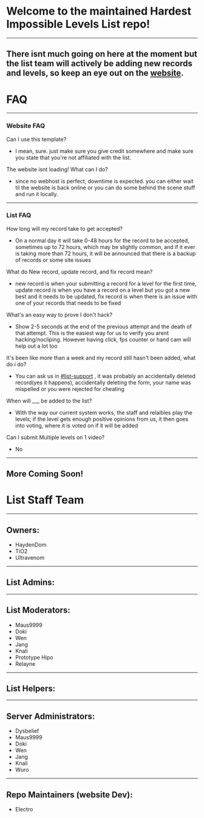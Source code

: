 # Welcome to the maintained Hardest Impossible Levels List repo!
---
There isnt much going on here at the moment but the list team will actively be adding new records and levels, so keep an eye out on the [website](https://impossiblelevellist.asemnada991.repl.co/).
---
# FAQ
---
### Website FAQ
Can I use this template?
- I mean, sure. just make sure you give credit somewhere and make sure you state that you're not affiliated with the list.

The website isnt loading! What can I do?
- since no webhost is perfect, downtime is expected. you can either wait til the website is back online or you can do some behind the scene stuff and run it locally.
---
### List FAQ
How long will my record take to get accepted? 
- On a normal day it will take 0-48 hours for the record to be accepted, sometimes up to 72 hours, which may be slightly common, and if it ever is taking more than 72 hours, it will be announced that there is a backup of records or some site issues

What do New record, update record, and fix record mean? 
- new record is when your submitting a record for a level for the first time, update record is when you have a record on a level but you got a new best and it needs to be updated, fix record is when there is an issue with one of your records that needs to be fixed

What's an easy way to prove I don't hack?
- Show 2-5 seconds at the end of the previous attempt and the death of that attempt. This is the easiest way for us to verify you arent hacking/nocliping. However having click, fps counter or hand cam will help out a lot too

It's been like more than a week and my record still hasn't been added, what do i do?
- You can ask us in [#list-support](https://discord.gg/jRAYbe6w6z) , it was probably an accidentally deleted record(yes it happens), accidentally deleting the form, your name was mispelled or you were rejected for cheating

When will ___ be added to the list? 
- With the way our current system works, the staff and relaibles play the levels, if the level gets enough positive opinions from us, it then goes into voting, where it is voted on if it will be added

Can I submit Multiple levels on 1 video?
- No
---
More Coming Soon!
---
# List Staff Team
---
## Owners:
- HaydenDom
- TiO2
- Ultravenom
---
## List Admins:
---
## List Moderators:
- Maus9999
- Doki
- Wen
- Jang
- Knali
- Prototype Hipo
- Relayne
---
## List Helpers:
---
## Server Administrators:
- Dysbelief
- Maus9999
- Doki
- Wen
- Jang
- Knali
- Wuro
---
## Repo Maintainers (website Dev):
- Electro